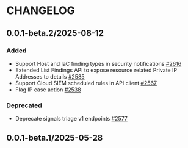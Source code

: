 # CHANGELOG

## 0.0.1-beta.2/2025-08-12

### Added
* Support Host and IaC finding types in security notifications  [#2616](https://github.com/DataDog/datadog-api-client-typescript/pull/2616)
* Extended List Findings API to expose resource related Private IP Addresses to details [#2585](https://github.com/DataDog/datadog-api-client-typescript/pull/2585)
* Support Cloud SIEM scheduled rules in API client [#2567](https://github.com/DataDog/datadog-api-client-typescript/pull/2567)
* Flag IP case action [#2538](https://github.com/DataDog/datadog-api-client-typescript/pull/2538)

### Deprecated
* Deprecate signals triage v1 endpoints [#2577](https://github.com/DataDog/datadog-api-client-typescript/pull/2577)

## 0.0.1-beta.1/2025-05-28
